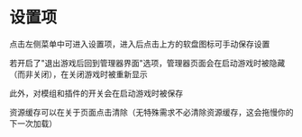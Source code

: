 # 设置项

点击左侧菜单中可进入设置项，进入后点击上方的软盘图标可手动保存设置

若开启了"退出游戏后回到管理器界面"选项，管理器页面会在启动游戏时被隐藏（而非关闭），在关闭游戏时被重新显示

此外，对模组和插件的开关会在启动游戏时被保存

资源缓存可以在关于页面点击清除（无特殊需求不必清除资源缓存，这会拖慢你的下一次加载）


